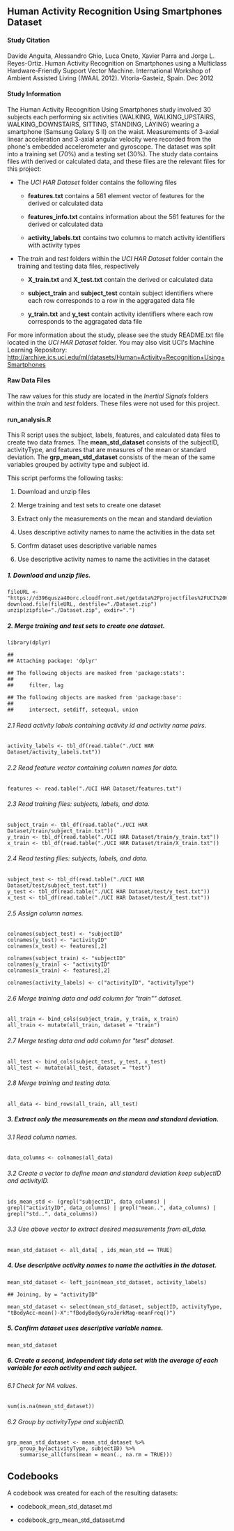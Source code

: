 Human Activity Recognition Using Smartphones Dataset
----------------------------------------------------

#### **Study Citation**

Davide Anguita, Alessandro Ghio, Luca Oneto, Xavier Parra and Jorge L.
Reyes-Ortiz. Human Activity Recognition on Smartphones using a
Multiclass Hardware-Friendly Support Vector Machine. International
Workshop of Ambient Assisted Living (IWAAL 2012). Vitoria-Gasteiz,
Spain. Dec 2012

#### **Study Information**

The Human Activity Recognition Using Smartphones study involved 30
subjects each performing six activities (WALKING, WALKING\_UPSTAIRS,
WALKING\_DOWNSTAIRS, SITTING, STANDING, LAYING) wearing a smartphone
(Samsung Galaxy S II) on the waist. Measurements of 3-axial linear
acceleration and 3-axial angular velocity were recorded from the phone's
embedded accelerometer and gyroscope. The dataset was split into a
training set (70%) and a testing set (30%). The study data contains
files with derived or calculated data, and these files are the relevant
files for this project:

-   The *UCI HAR Dataset* folder contains the following files

    -   **features.txt** contains a 561 element vector of features for
        the derived or calculated data

    -   **features\_info.txt** contains information about the 561
        features for the derived or calculated data

    -   **activity\_labels.txt** contains two columns to match activity
        identifiers with activity types

-   The *train* and *test* folders within the *UCI HAR Dataset* folder
    contain the training and testing data files, respectively

    -   **X\_train.txt** and **X\_test.txt** contain the derived or
        calculated data

    -   **subject\_train** and **subject\_test** contain subject
        identifiers where each row corresponds to a row in the
        aggragated data file

    -   **y\_train.txt** and **y\_test** contain activity identifiers
        where each row corresponds to the aggragated data file

For more information about the study, please see the study README.txt
file located in the *UCI HAR Dataset* folder. You may also visit UCI's
Machine Learning Repository:
<http://archive.ics.uci.edu/ml/datasets/Human+Activity+Recognition+Using+Smartphones>

#### Raw Data Files

The raw values for this study are located in the *Inertial Signals*
folders within the *train* and *test* folders. These files were not used
for this project.

#### **run\_analysis.R**

This R script uses the subject, labels, features, and calculated data
files to create two data frames. The **mean\_std\_dataset** consists of
the subjectID, activityType, and features that are measures of the mean
or standard deviation. The **grp\_mean\_std\_dataset** consists of the
mean of the same variables grouped by activity type and subject id.

This script performs the following tasks:

1.  Download and unzip files

2.  Merge training and test sets to create one dataset

3.  Extract only the measurements on the mean and standard deviation

4.  Uses descriptive activity names to name the activities in the data
    set

5.  Confrm dataset uses descriptive variable names

6.  Use descriptive activity names to name the activities in the dataset

##### 1. Download and unzip files.

    fileURL <- "https://d396qusza40orc.cloudfront.net/getdata%2Fprojectfiles%2FUCI%20HAR%20Dataset.zip"
    download.file(fileURL, destfile="./Dataset.zip")
    unzip(zipfile="./Dataset.zip", exdir=".") 

##### 2. Merge training and test sets to create one dataset.

    library(dplyr)

    ## 
    ## Attaching package: 'dplyr'

    ## The following objects are masked from 'package:stats':
    ## 
    ##     filter, lag

    ## The following objects are masked from 'package:base':
    ## 
    ##     intersect, setdiff, setequal, union

###### 2.1 Read activity labels containing activity id and activity name pairs.

    activity_labels <- tbl_df(read.table("./UCI HAR Dataset/activity_labels.txt"))

###### 2.2 Read feature vector containing column names for data.

    features <- read.table("./UCI HAR Dataset/features.txt")

###### 2.3 Read training files: subjects, labels, and data.

    subject_train <- tbl_df(read.table("./UCI HAR Dataset/train/subject_train.txt"))
    y_train <- tbl_df(read.table("./UCI HAR Dataset/train/y_train.txt"))
    x_train <- tbl_df(read.table("./UCI HAR Dataset/train/X_train.txt"))

###### 2.4 Read testing files: subjects, labels, and data.

    subject_test <- tbl_df(read.table("./UCI HAR Dataset/test/subject_test.txt"))
    y_test <- tbl_df(read.table("./UCI HAR Dataset/test/y_test.txt"))
    x_test <- tbl_df(read.table("./UCI HAR Dataset/test/X_test.txt"))

###### 2.5 Assign column names.

    colnames(subject_test) <- "subjectID"
    colnames(y_test) <- "activityID"
    colnames(x_test) <- features[,2]

    colnames(subject_train) <- "subjectID"
    colnames(y_train) <- "activityID"
    colnames(x_train) <- features[,2]

    colnames(activity_labels) <- c("activityID", "activityType")

###### 2.6 Merge training data and add column for "train"" dataset.

    all_train <- bind_cols(subject_train, y_train, x_train)
    all_train <- mutate(all_train, dataset = "train")

###### 2.7 Merge testing data and add column for "test" dataset.

    all_test <- bind_cols(subject_test, y_test, x_test)
    all_test <- mutate(all_test, dataset = "test")

###### 2.8 Merge training and testing data.

    all_data <- bind_rows(all_train, all_test)

##### 3. Extract only the measurements on the mean and standard deviation.

###### 3.1 Read column names.

    data_columns <- colnames(all_data)

###### 3.2 Create a vector to define mean and standard deviation keep subjectID and activityID.

    ids_mean_std <- (grepl("subjectID", data_columns) | grepl("activityID", data_columns) | grepl("mean..", data_columns) | grepl("std..", data_columns))

###### 3.3 Use above vector to extract desired measurements from all\_data.

    mean_std_dataset <- all_data[ , ids_mean_std == TRUE]

##### 4. Use descriptive activity names to name the activities in the dataset.

    mean_std_dataset <- left_join(mean_std_dataset, activity_labels)

    ## Joining, by = "activityID"

    mean_std_dataset <- select(mean_std_dataset, subjectID, activityType, "tBodyAcc-mean()-X":"fBodyBodyGyroJerkMag-meanFreq()")

##### 5. Confirm dataset uses descriptive variable names.

    mean_std_dataset

##### 6. Create a second, independent tidy data set with the average of each variable for each activity and each subject.

###### 6.1 Check for NA values.

    sum(is.na(mean_std_dataset))

###### 6.2 Group by activityType and subjectID.

    grp_mean_std_dataset <- mean_std_dataset %>% 
        group_by(activityType, subjectID) %>%
        summarise_all(funs(mean = mean(., na.rm = TRUE)))

Codebooks
---------

A codebook was created for each of the resulting datasets:

-   codebook\_mean\_std\_dataset.md

-   codebook\_grp\_mean\_std\_dataset.md
